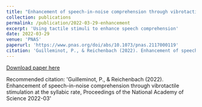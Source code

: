 ```yaml
---
title: "Enhancement of speech-in-noise comprehension through vibrotactile stimulation at the syllabic rate"
collection: publications
permalink: /publication/2022-03-29-enhancement
excerpt: 'Using tactile stimuli to enhance speech comprehension'
date: 2022-03-29
venue: 'PNAS'
paperurl: 'https://www.pnas.org/doi/abs/10.1073/pnas.2117000119'
citation: 'Guilleminot, P., & Reichenbach (2022). Enhancement of speech-in-noise comprehension through vibrotactile stimulation at the syllabic rate, PNAS 2022-03'
---
```


[Download paper here](https://www.pnas.org/doi/abs/10.1073/pnas.2117000119)

Recommended citation: 'Guilleminot, P., & Reichenbach (2022). Enhancement of speech-in-noise comprehension through vibrotactile stimulation at the syllabic rate, Proceedings of the National Academy of Science 2022-03'
